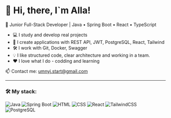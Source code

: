 # 👋 Hi, there, I`m Alla!

🎯 Junior Full-Stack Developer | Java • Spring Boot • React • TypeScript

- 💻 I study and develop real projects
- 🚀 I create applications with REST API, JWT, PostgreSQL, React, Tailwind
- 🛠️ I work with Git, Docker, Swagger
- 💡 I like structured code, clear architecture and working in a team.
- ❤ I love what I do - сodding and learning

📫 Contact me: umnyj.start@gmail.com

----------------------------------------------------------------------------------------------------

### 🛠️ My stack:
![Java](https://img.shields.io/badge/-Java-007396?style=flat-square&logo=java)
![Spring Boot](https://img.shields.io/badge/-Spring%20Boot-6DB33F?style=flat-square&logo=spring-boot)
![HTML](https://img.shields.io/badge/-HTML5-E34F26?style=flat-square&logo=html5&logoColor=white)
![CSS](https://img.shields.io/badge/-CSS3-1572B6?style=flat-square&logo=css3&logoColor=white)
![React](https://img.shields.io/badge/-React-61DAFB?style=flat-square&logo=react)
![TailwindCSS](https://img.shields.io/badge/-TailwindCSS-38B2AC?style=flat-square&logo=tailwind-css)
![PostgreSQL](https://img.shields.io/badge/-PostgreSQL-336791?style=flat-square&logo=postgresql)

